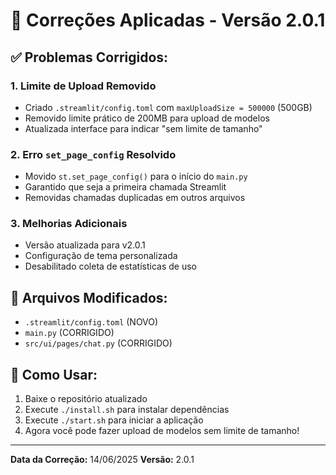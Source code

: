 # 🔧 Correções Aplicadas - Versão 2.0.1

## ✅ Problemas Corrigidos:

### 1. **Limite de Upload Removido**
- Criado `.streamlit/config.toml` com `maxUploadSize = 500000` (500GB)
- Removido limite prático de 200MB para upload de modelos
- Atualizada interface para indicar "sem limite de tamanho"

### 2. **Erro `set_page_config` Resolvido**
- Movido `st.set_page_config()` para o início do `main.py`
- Garantido que seja a primeira chamada Streamlit
- Removidas chamadas duplicadas em outros arquivos

### 3. **Melhorias Adicionais**
- Versão atualizada para v2.0.1
- Configuração de tema personalizada
- Desabilitado coleta de estatísticas de uso

## 📁 Arquivos Modificados:
- `.streamlit/config.toml` (NOVO)
- `main.py` (CORRIGIDO)
- `src/ui/pages/chat.py` (CORRIGIDO)

## 🚀 Como Usar:
1. Baixe o repositório atualizado
2. Execute `./install.sh` para instalar dependências
3. Execute `./start.sh` para iniciar a aplicação
4. Agora você pode fazer upload de modelos sem limite de tamanho!

---
**Data da Correção:** 14/06/2025
**Versão:** 2.0.1

